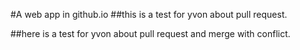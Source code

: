 #A web app in github.io
##this  is a test for yvon about pull request.

##here is a test for yvon about pull request and merge with conflict.
